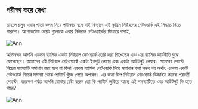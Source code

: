 ## পরীক্ষা করে দেখা  

তাহলে চলুন এবার খাতা কলম নিয়ে পরীক্ষায় বসে যাই কিভাবে এই কৃত্রিম নিউরনের নেটওয়ার্ক এই সিদ্ধান্ত নিতে পারলো। আপডেটেড ওয়েট গুলোকে এবার নিউরাল নেটওয়ার্কের ফিগারে বসাই,  

![Ann](https://nuhil.files.wordpress.com/2017/05/screen-shot-2017-05-18-at-10-15-30-pm.png?w=720&h=361 "Ann")  

অভিনন্দন আপনি একদম ব্যাসিক একটা নিউরাল নেটওয়ার্ক তৈরি করা শিখেছেন এবং এর ব্যাসিক কার্যনীতি বুঝে ফেলেছেন। আমাদের এই নিউরাল নেটওয়ার্কে একটা ইনপুট লেয়ার এবং একটা আউটপুট লেয়ার। সামনের পোস্টে নিচের সমস্যাটি সমাধান করা হবে যা কিনা এরকম ব্যাসিক নেটওয়ার্ক দিয়ে সমাধান করা সম্ভব নয় অর্থাৎ এরকম একটি নেটওয়ার্ক নিচের সমস্যা থেকে প্যাটার্ন খুঁজে পেতে অপারগ। এর জন্য  ডিপ নিউরাল নেটওয়ার্ক ডিজাইন করবো পরবর্তী পোস্টে। ততক্ষণ পর্যন্ত আপনি বোঝার চেষ্টা করুন তো কি প্যাটার্ন লুকিয়ে আছে এই সমস্যাটিতে এবং আউটপুট কি হতে পারে?  

![Ann](https://nuhil.files.wordpress.com/2017/05/screen-shot-2017-05-18-at-9-35-36-pm.png?w=720&h=301 "Ann")  

